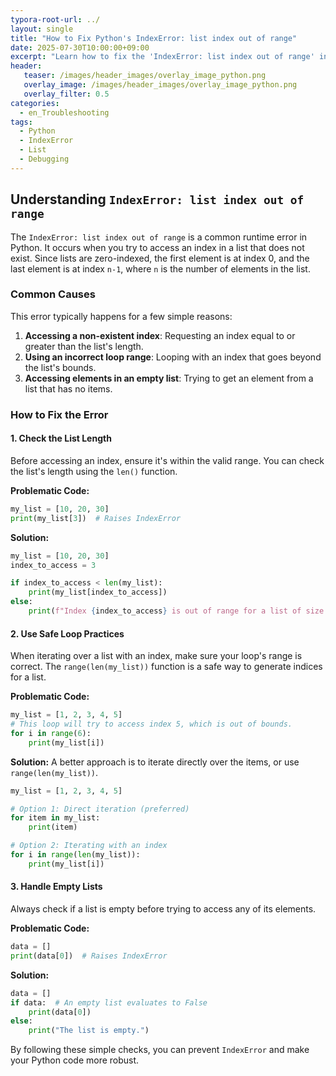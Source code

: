 ```yaml
---
typora-root-url: ../
layout: single
title: "How to Fix Python's IndexError: list index out of range"
date: 2025-07-30T10:00:00+09:00
excerpt: "Learn how to fix the 'IndexError: list index out of range' in Python. This guide covers common causes and solutions, including checking list length and using loops correctly."
header:
   teaser: /images/header_images/overlay_image_python.png
   overlay_image: /images/header_images/overlay_image_python.png
   overlay_filter: 0.5
categories:
  - en_Troubleshooting
tags:
  - Python
  - IndexError
  - List
  - Debugging
---
```


## Understanding `IndexError: list index out of range`

The `IndexError: list index out of range` is a common runtime error in Python. It occurs when you try to access an index in a list that does not exist. Since lists are zero-indexed, the first element is at index 0, and the last element is at index `n-1`, where `n` is the number of elements in the list.

### Common Causes

This error typically happens for a few simple reasons:

1.  **Accessing a non-existent index**: Requesting an index equal to or greater than the list's length.
2.  **Using an incorrect loop range**: Looping with an index that goes beyond the list's bounds.
3.  **Accessing elements in an empty list**: Trying to get an element from a list that has no items.

### How to Fix the Error

#### 1. Check the List Length

Before accessing an index, ensure it's within the valid range. You can check the list's length using the `len()` function.

**Problematic Code:**
```python
my_list = [10, 20, 30]
print(my_list[3])  # Raises IndexError
```

**Solution:**
```python
my_list = [10, 20, 30]
index_to_access = 3

if index_to_access < len(my_list):
    print(my_list[index_to_access])
else:
    print(f"Index {index_to_access} is out of range for a list of size {len(my_list)}.")
```

#### 2. Use Safe Loop Practices

When iterating over a list with an index, make sure your loop's range is correct. The `range(len(my_list))` function is a safe way to generate indices for a list.

**Problematic Code:**
```python
my_list = [1, 2, 3, 4, 5]
# This loop will try to access index 5, which is out of bounds.
for i in range(6):
    print(my_list[i])
```

**Solution:**
A better approach is to iterate directly over the items, or use `range(len(my_list))`.

```python
my_list = [1, 2, 3, 4, 5]

# Option 1: Direct iteration (preferred)
for item in my_list:
    print(item)

# Option 2: Iterating with an index
for i in range(len(my_list)):
    print(my_list[i])
```

#### 3. Handle Empty Lists

Always check if a list is empty before trying to access any of its elements.

**Problematic Code:**
```python
data = []
print(data[0])  # Raises IndexError
```

**Solution:**
```python
data = []
if data:  # An empty list evaluates to False
    print(data[0])
else:
    print("The list is empty.")
```

By following these simple checks, you can prevent `IndexError` and make your Python code more robust.
